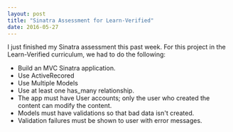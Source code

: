 ```yaml
---
layout: post
title: "Sinatra Assessment for Learn-Verified"
date: 2016-05-27
---
```


I just finished my Sinatra assessment this past week. For this project in the Learn-Verified curriculum, we had to do the following:

<ul>
	<li>Build an MVC Sinatra application.</li>
	<li>Use ActiveRecored</li>
	<li>Use Multiple Models</li>
	<li>Use at least one has_many relationship.</li>
	<li>The app must have User accounts; only the user who created the content can modify the content.</li>
	<li>Models must have validations so that bad data isn't created.</li>
	<li>Validation failures must be shown to user with error messages.</li>
</ul>